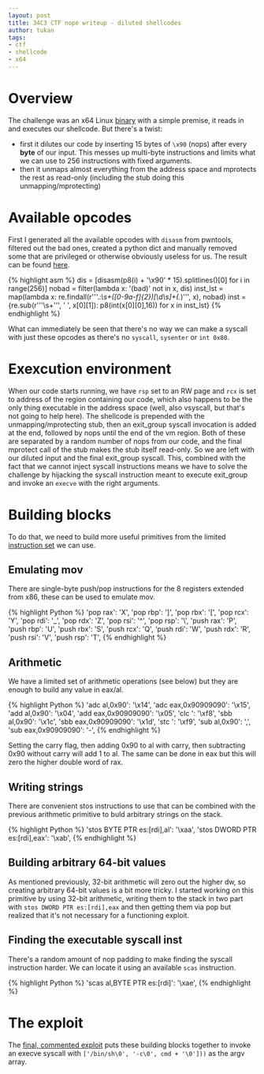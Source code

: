 ```yaml
---
layout: post
title: 34C3 CTF nope writeup - diluted shellcodes
author: tukan
tags:
- ctf
- shellcode
- x64
---
```



# Overview

The challenge was an x64 Linux [binary][10] with a simple premise, it reads in and executes our shellcode. But there's a twist:

* first it dilutes our code by inserting 15 bytes of `\x90` (nops) after every **byte** of our input. This messes up multi-byte instructions and limits what we can use to 256 instructions with fixed arguments.
* then it unmaps almost everything from the address space and mprotects the rest as read-only (including the stub doing this unmapping/mprotecting)

[10]: https://archive.aachen.ccc.de/34c3ctf.ccc.ac/uploads/nope-bd5d0849cb50c6a762c85f6962f6a2658da7f72d.elf


# Available opcodes

First I generated all the available opcodes with `disasm` from pwntools, filtered out the bad ones, created a python dict and manually removed some that are privileged or otherwise obviously useless for us. The result can be found [here][20].

{% highlight asm %}
dis = [disasm(p8(i) + '\x90' * 15).splitlines()[0] for i in range(256)]
nobad = filter(lambda x: '(bad)' not in x, dis)
inst_lst = map(lambda x: re.findall(r'''.*:\s+([0-9a-f]{2})[\d\s]+(.*)''', x), nobad)
inst = {re.sub(r'''\s+''', ' ', x[0][1]): p8(int(x[0][0],16)) for x in inst_lst}
{% endhighlight %}

What can immediately be seen that there's no way we can make a syscall with just these opcodes as there's no `syscall`, `sysenter` or `int 0x80`.

[20]: https://github.com/andigena/ctf/blob/master/34c3/nope/instructions.py


# Exexcution environment

When our code starts running, we have `rsp` set to an RW page and `rcx` is set to address of the region containing our code, which also happens to be the only thing executable in the address space (well, also vsyscall, but that's not going to help here). The shellcode is prepended with the unmapping/mprotecting stub, then an exit_group syscall invocation is added at the end, followed by nops until the end of the vm region. Both of these are separated by a random number of nops from our code, and the final mprotect call of the stub makes the stub itself read-only. So we are left with our diluted input and the final exit_group syscall. This, combined with the fact that we cannot inject syscall instructions means we have to solve the challenge by hijacking the syscall instruction meant to execute exit_group and invoke an `execve` with the right arguments. 

# Building blocks

To do that, we need to build more useful primitives from the limited [instruction set][20] we can use.

## Emulating mov

There are single-byte push/pop instructions for the 8 registers extended from x86, these can be used to emulate mov.

{% highlight Python %}
 'pop rax': 'X',
 'pop rbp': ']',
 'pop rbx': '[',
 'pop rcx': 'Y',
 'pop rdi': '_',
 'pop rdx': 'Z',
 'pop rsi': '^',
 'pop rsp': '\\',
 'push rax': 'P',
 'push rbp': 'U',
 'push rbx': 'S',
 'push rcx': 'Q',
 'push rdi': 'W',
 'push rdx': 'R',
 'push rsi': 'V',
 'push rsp': 'T',
{% endhighlight %}


## Arithmetic

We have a limited set of arithmetic operations (see below) but they are enough to build any value in eax/al. 

{% highlight Python %}
 'adc al,0x90': '\x14',
 'adc eax,0x90909090': '\x15',
 'add al,0x90': '\x04',
 'add eax,0x90909090': '\x05',
 'clc ': '\xf8',
 'sbb al,0x90': '\x1c',
 'sbb eax,0x90909090': '\x1d',
 'stc ': '\xf9',
 'sub al,0x90': ',',
 'sub eax,0x90909090': '-',
{% endhighlight %}

Setting the carry flag, then adding 0x90 to al with carry, then subtracting 0x90 without carry will add 1 to al. The same can be done in eax but this will zero the higher double word of rax.


## Writing strings

There are convenient stos instructions to use that can be combined with the previous arithmetic primitive to buld arbitrary strings on the stack.

{% highlight Python %}
 'stos BYTE PTR es:[rdi],al': '\xaa',
 'stos DWORD PTR es:[rdi],eax': '\xab',
{% endhighlight %}


## Building arbitrary 64-bit values

As mentioned previously, 32-bit arithmetic will zero out the higher dw, so creating arbitrary 64-bit values is a bit more tricky. I started working on this primitive by using 32-bit arithmetic, writing them to the stack in two part with `stos DWORD PTR es:[rdi],eax`  and then getting them via pop but realized that it's not necessary for a functioning exploit.

## Finding the executable syscall inst

There's a random amount of nop padding to make finding the syscall instruction harder. We can locate it using an available `scas` instruction.

{% highlight Python %}
 'scas al,BYTE PTR es:[rdi]': '\xae',
{% endhighlight %}


# The exploit

The [final, commented exploit][21] puts these building blocks together to invoke an execve syscall with `['/bin/sh\0', '-c\0', cmd + '\0']))` as the argv array.


[21]: https://github.com/andigena/ctf/blob/master/34c3/nope/nope.py